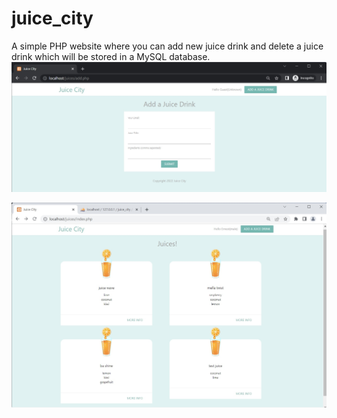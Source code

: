 # juice_city
A simple PHP website where you can add new juice drink and delete a juice drink which will be stored in a MySQL database.
<img src="juice-img/orderform.jpg" width="600">

<img src="juice-img/juiceop.jpg" width="600">
